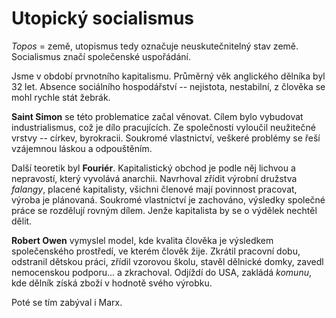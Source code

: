 # Utopický socialismus

*Topos* = země, utopismus tedy označuje neuskutečnitelný stav země. Socialismus značí společenské uspořádání.

Jsme v období prvnotního kapitalismu. Průměrný věk anglického dělníka byl 32 let. Absence sociálního hospodářství -- nejistota, nestabilní, z člověka se mohl rychle stát žebrák.

**Saint Simon** se této problematice začal věnovat. Cílem bylo vybudovat industrialismus, což je dílo pracujících. Ze společnosti vyloučil neužitečné vrstvy -- církev, byrokracii. Soukromé vlastnictví, veškeré problémy se řeší vzájemnou láskou a odpouštěním.

Další teoretik byl **Fouriér**. Kapitalistický obchod je podle něj lichvou a nepravostí, který vyvolává anarchii. Navrhoval zřídit výrobní družstva *falangy*, placené kapitalisty, všichni členové mají povinnost pracovat, výroba je plánovaná. Soukromé vlastnictví je zachováno, výsledky společné práce se rozdělují rovným dílem. Jenže kapitalista by se o výdělek nechtěl dělit.

**Robert Owen** vymyslel model, kde kvalita člověka je výsledkem společenského prostředí, ve kterém člověk žije. Zkrátil pracovní dobu, odstranil dětskou práci, zřídil vzorovou školu, stavěl dělnické domky, zavedl nemocenskou podporu... a zkrachoval. Odjíždí do USA, zakládá *komunu*, kde dělník získá zboží v hodnotě svého výrobku.

Poté se tím zabýval i Marx.